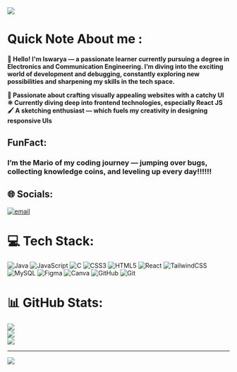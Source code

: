<img src="https://user-images.githubusercontent.com/74038190/225813708-98b745f2-7d22-48cf-9150-083f1b00d6c9.gif"/>

 # Quick Note About me :
<h4>👋 Hello! I'm Iswarya — a passionate learner currently pursuing a degree in Electronics and Communication Engineering. I’m diving into the exciting world of development and debugging, constantly exploring new possibilities and sharpening my skills in the tech space.

<p>🎨 Passionate about crafting visually appealing websites with a catchy UI 
 <br>⚛️ Currently diving deep into frontend technologies, especially React JS
<br>🖌️ A sketching enthusiast — which fuels my creativity in designing responsive UIs </p> </h4>

## FunFact: 
<h3>I’m the Mario of my coding journey — jumping over bugs, collecting knowledge coins, and leveling up every day!!!!!!</h3>

## 🌐 Socials:
[![email](https://img.shields.io/badge/Email-D14836?logo=gmail&logoColor=white)](mailto:iswarya83p@gmail.com) 

# 💻 Tech Stack:
![Java](https://img.shields.io/badge/java-%23ED8B00.svg?style=for-the-badge&logo=openjdk&logoColor=white) ![JavaScript](https://img.shields.io/badge/javascript-%23323330.svg?style=for-the-badge&logo=javascript&logoColor=%23F7DF1E) ![C](https://img.shields.io/badge/c-%2300599C.svg?style=for-the-badge&logo=c&logoColor=white) ![CSS3](https://img.shields.io/badge/css3-%231572B6.svg?style=for-the-badge&logo=css3&logoColor=white) ![HTML5](https://img.shields.io/badge/html5-%23E34F26.svg?style=for-the-badge&logo=html5&logoColor=white) ![React](https://img.shields.io/badge/react-%2320232a.svg?style=for-the-badge&logo=react&logoColor=%2361DAFB) ![TailwindCSS](https://img.shields.io/badge/tailwindcss-%2338B2AC.svg?style=for-the-badge&logo=tailwind-css&logoColor=white) ![MySQL](https://img.shields.io/badge/mysql-4479A1.svg?style=for-the-badge&logo=mysql&logoColor=white) ![Figma](https://img.shields.io/badge/figma-%23F24E1E.svg?style=for-the-badge&logo=figma&logoColor=white) ![Canva](https://img.shields.io/badge/Canva-%2300C4CC.svg?style=for-the-badge&logo=Canva&logoColor=white) ![GitHub](https://img.shields.io/badge/github-%23121011.svg?style=for-the-badge&logo=github&logoColor=white) ![Git](https://img.shields.io/badge/git-%23F05033.svg?style=for-the-badge&logo=git&logoColor=white)
# 📊 GitHub Stats:
![](https://github-readme-stats.vercel.app/api?username=ISWARYA-hash8&theme=rose_pine&hide_border=false&include_all_commits=false&count_private=false)<br/>
![](https://nirzak-streak-stats.vercel.app/?user=ISWARYA-hash8&theme=rose_pine&hide_border=false)<br/>
![](https://github-readme-stats.vercel.app/api/top-langs/?username=ISWARYA-hash8&theme=rose_pine&hide_border=false&include_all_commits=false&count_private=false&layout=compact)




---
[![](https://visitcount.itsvg.in/api?id=ISWARYA-hash8&icon=5&color=1)](https://visitcount.itsvg.in)

<!-- Proudly created with GPRM ( https://gprm.itsvg.in ) -->

